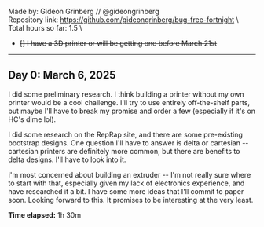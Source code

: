 Made by: Gideon Grinberg // @gideongrinberg \
Repository link: https://github.com/gideongrinberg/bug-free-fortnight \ 
Total hours so far: 1.5 \
- ~~[] I have a 3D printer or will be getting one before March 21st~~
---

## Day 0: March 6, 2025

I did some preliminary research. I think building a printer without my own printer would be a cool challenge. I'll try to use entirely off-the-shelf parts, but maybe I'll have to break my promise and order a few (especially if it's on HC's dime lol).

I did some research on the RepRap site, and there are some pre-existing bootstrap designs. One question I'll have to answer is delta or cartesian -- cartesian printers are definitely more common, but there are benefits to delta designs. I'll have to look into it.

I'm most concerned about building an extruder -- I'm not really sure where to start with that, especially given my lack of electronics experience, and have researched it a bit. I have some more ideas that I'll commit to paper soon. Looking forward to this. It promises to be interesting at the very least.

**Time elapsed:** 1h 30m